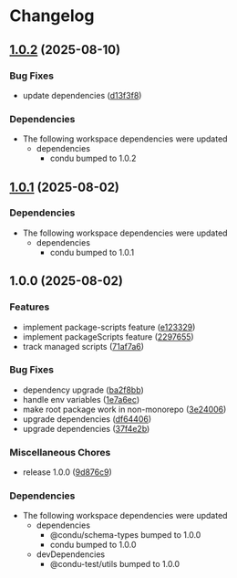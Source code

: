 # Changelog

## [1.0.2](https://github.com/niieani/condu/compare/@condu-feature/package-scripts@1.0.1...@condu-feature/package-scripts@1.0.2) (2025-08-10)


### Bug Fixes

* update dependencies ([d13f3f8](https://github.com/niieani/condu/commit/d13f3f848dab7277cfeec5e53cc25ac0f454a054))


### Dependencies

* The following workspace dependencies were updated
  * dependencies
    * condu bumped to 1.0.2

## [1.0.1](https://github.com/niieani/condu/compare/@condu-feature/package-scripts@1.0.0...@condu-feature/package-scripts@1.0.1) (2025-08-02)


### Dependencies

* The following workspace dependencies were updated
  * dependencies
    * condu bumped to 1.0.1

## 1.0.0 (2025-08-02)


### Features

* implement package-scripts feature ([e123329](https://github.com/niieani/condu/commit/e123329374b28be0fa337598a3b454c83f241e01))
* implement packageScripts feature ([2297655](https://github.com/niieani/condu/commit/22976552c6f33cb0e30ebcb13d4690f80bc8c611))
* track managed scripts ([71af7a6](https://github.com/niieani/condu/commit/71af7a670a0a5b0b79e325380cfc9d38734b309e))


### Bug Fixes

* dependency upgrade ([ba2f8bb](https://github.com/niieani/condu/commit/ba2f8bb0cb6ab8f9f59861f1e921971238ec868b))
* handle env variables ([1e7a6ec](https://github.com/niieani/condu/commit/1e7a6ecf4b2f107645edbddef4f28810afb1aafc))
* make root package work in non-monorepo ([3e24006](https://github.com/niieani/condu/commit/3e24006536c427eeaecdbc452a045f83e165816e))
* upgrade dependencies ([df64406](https://github.com/niieani/condu/commit/df64406b2322e8db6d1ad3f86f6ab9dfd3001871))
* upgrade dependencies ([37f4e2b](https://github.com/niieani/condu/commit/37f4e2babd29a9be1c69427ee13bcd08b8bbe25a))


### Miscellaneous Chores

* release 1.0.0 ([9d876c9](https://github.com/niieani/condu/commit/9d876c9fba8dbc305ac5be25e6f4fda47d6400b9))


### Dependencies

* The following workspace dependencies were updated
  * dependencies
    * @condu/schema-types bumped to 1.0.0
    * condu bumped to 1.0.0
  * devDependencies
    * @condu-test/utils bumped to 1.0.0
